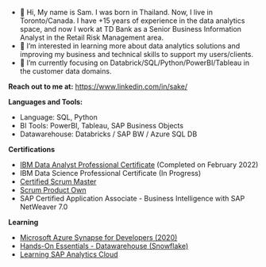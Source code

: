 - 👋 Hi, My name is Sam. I was born in Thailand. Now, I live in Toronto/Canada. I have +15 years of experience in the data analytics space, and now I work at TD Bank as a Senior Business Information Analyst in the Retail Risk Management area.
- 👀 I’m interested in learning more about data analytics solutions and improving my business and technical skills to support my users/clients.
- 🌱 I’m currently focusing on Databrick/SQL/Python/PowerBI/Tableau in the customer data domains.

**Reach out to me at:** 
https://www.linkedin.com/in/sake/

**Languages and Tools:**
- Language: SQL, Python
- BI Tools: PowerBI, Tableau, SAP Business Objects
- Datawarehouse: Databricks / SAP BW / Azure SQL DB

**Certifications**
- [IBM Data Analyst Professional Certificate](https://www.coursera.org/account/accomplishments/specialization/certificate/Y2ARP7RVRW56) (Completed on February 2022) 
- IBM Data Science Professional Certificate (In Progress)
- [Certified Scrum Master](https://bcert.me/bc/html/show-badge.html?b=cadmfhqf)
- [Scrum Product Own](https://bcert.me/bc/html/show-badge.html?b=sitzbsim)
- SAP Certified Application Associate - Business Intelligence with SAP NetWeaver 7.0

**Learning**
- [Microsoft Azure Synapse for Developers (2020)](https://www.linkedin.com/learning/certificates/a91eb9e6970e9df98bacd7a3b1d09d8c6295a01b259e2fa42261b78463bb7801?trk=backfilled_certificate&lipi=urn%3Ali%3Apage%3Ad_flagship3_profile_view_base_certifications_details%3BrdeceluwTBaaP0pnO1lhXg%3D%3D)
- [Hands-On Essentials - Datawarehouse (Snowflake)](https://www.credly.com/badges/afb721ea-ca47-44a8-a476-6fc5994174dc?source=linked_in_profile)
- [Learning SAP Analytics Cloud](https://www.linkedin.com/learning/certificates/74da9a300b68b136fd5ef2c88a95271c4d7256da7beab6a870fdb7e4cbc880d1?trk=backfilled_certificate&lipi=urn%3Ali%3Apage%3Ad_flagship3_profile_view_base_certifications_details%3BrdeceluwTBaaP0pnO1lhXg%3D%3D)
<!---
Supasakd/Supasakd is a ✨ special ✨ repository because its `README.md` (this file) appears on your GitHub profile.
You can click the Preview link to take a look at your changes.
--->
